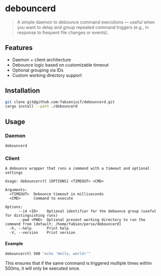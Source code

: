 # debouncerd

> A simple daemon to debounce command executions — useful when you want to delay and group repeated command triggers (e.g., in response to frequent file changes or events).

## Features

- Daemon + client architecture
- Debounce logic based on customizable timeout
- Optional grouping via IDs
- Custom working directory support

## Installation

```bash
git clone git@github.com:fabienjuif/debouncerd.git
cargo install --path ./debouncerd
```

## Usage

### Daemon

```bash
debouncerd
```

### Client

```
A debounce wrapper that runs a command with a timeout and optional settings

Usage: debouncerctl [OPTIONS] <TIMEOUT> <CMD>

Arguments:
  <TIMEOUT>  Debounce timeout in milliseconds
  <CMD>      Command to execute

Options:
      --id <ID>    Optional identifier for the debounce group (useful for distinguishing runs)
      --pwd <PWD>  Optional present working directory to run the command from [default: /home/fabien/perso/debouncerd]
  -h, --help       Print help
  -V, --version    Print version
```

#### Example

```bash
debouncerctl 500 "echo 'Hello, world!'"
```

This ensures that if the same command is triggered multiple times within 500ms, it will only be executed once.
